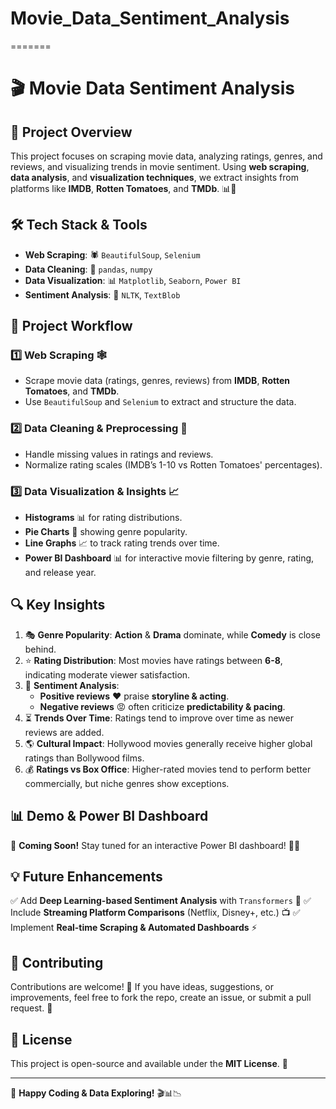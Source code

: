 
# Movie_Data_Sentiment_Analysis
=======
# 🎬 **Movie Data Sentiment Analysis**

## 📌 **Project Overview**

This project focuses on scraping movie data, analyzing ratings, genres, and reviews, and visualizing trends in movie sentiment. Using **web scraping**, **data analysis**, and **visualization techniques**, we extract insights from platforms like **IMDB**, **Rotten Tomatoes**, and **TMDb**. 📊🎥

## 🛠 **Tech Stack & Tools**

- **Web Scraping**: 🕷️ `BeautifulSoup`, `Selenium`
- **Data Cleaning**: 🧼 `pandas`, `numpy`
- **Data Visualization**: 📊 `Matplotlib`, `Seaborn`, `Power BI`
- **Sentiment Analysis**: 🤖 `NLTK`, `TextBlob`

## 🚀 **Project Workflow**

### 1️⃣ **Web Scraping** 🕸️
- Scrape movie data (ratings, genres, reviews) from **IMDB**, **Rotten Tomatoes**, and **TMDb**.
- Use `BeautifulSoup` and `Selenium` to extract and structure the data.

### 2️⃣ **Data Cleaning & Preprocessing** 🧹
- Handle missing values in ratings and reviews.
- Normalize rating scales (IMDB’s 1-10 vs Rotten Tomatoes' percentages).

### 3️⃣ **Data Visualization & Insights** 📈
- **Histograms** 📊 for rating distributions.
- **Pie Charts** 🥧 showing genre popularity.
- **Line Graphs** 📈 to track rating trends over time.
- **Power BI Dashboard** 📊 for interactive movie filtering by genre, rating, and release year.

## 🔍 **Key Insights**

1. 🎭 **Genre Popularity**: **Action** & **Drama** dominate, while **Comedy** is close behind.
2. ⭐ **Rating Distribution**: Most movies have ratings between **6-8**, indicating moderate viewer satisfaction.
3. 💬 **Sentiment Analysis**:
   - **Positive reviews** ❤️ praise **storyline & acting**.
   - **Negative reviews** 😡 often criticize **predictability & pacing**.
4. ⏳ **Trends Over Time**: Ratings tend to improve over time as newer reviews are added.
5. 🌎 **Cultural Impact**: Hollywood movies generally receive higher global ratings than Bollywood films.
6. 💰 **Ratings vs Box Office**: Higher-rated movies tend to perform better commercially, but niche genres show exceptions.

## 📊 **Demo & Power BI Dashboard**

🚀 **Coming Soon!** Stay tuned for an interactive Power BI dashboard! 🎥✨

## 💡 **Future Enhancements**

✅ Add **Deep Learning-based Sentiment Analysis** with `Transformers` 🤖
✅ Include **Streaming Platform Comparisons** (Netflix, Disney+, etc.) 📺
✅ Implement **Real-time Scraping & Automated Dashboards** ⚡

## 🤝 **Contributing**

Contributions are welcome! 🎉 If you have ideas, suggestions, or improvements, feel free to fork the repo, create an issue, or submit a pull request. 🙌

## 📜 **License**

This project is open-source and available under the **MIT License**. 📝

---
🚀 **Happy Coding & Data Exploring!** 🎬📊📉
